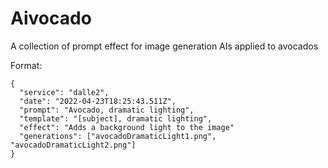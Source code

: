 # Aivocado
A collection of prompt effect for image generation AIs applied to avocados


Format:
```
{
  "service": "dalle2",
  "date": "2022-04-23T18:25:43.511Z",
  "prompt": "Avocado, dramatic lighting",
  "template": "[subject], dramatic lighting",
  "effect": "Adds a background light to the image"
  "generations": ["avocadoDramaticLight1.png", "avocadoDramaticLight2.png"]
}
```

